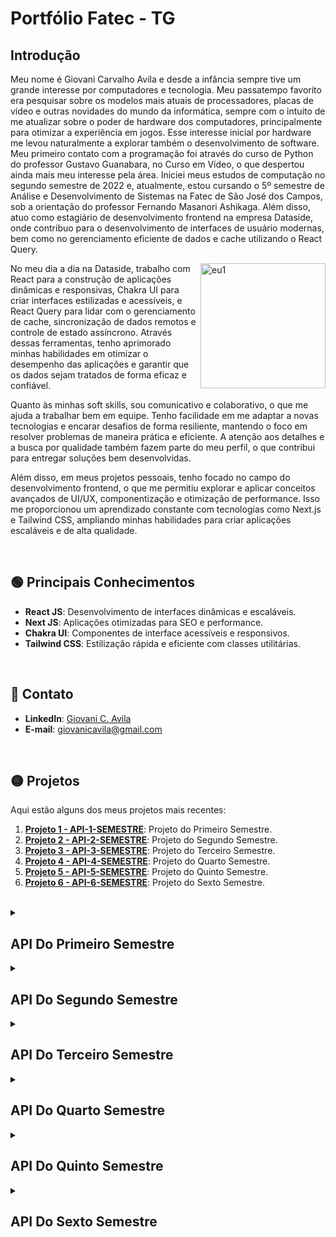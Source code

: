 # Portfólio Fatec - TG

## Introdução
<p>
 <p>
  Meu nome é Giovani Carvalho Avila e desde a infância sempre tive um grande interesse por computadores e tecnologia. Meu passatempo favorito era pesquisar sobre os modelos mais atuais de processadores, placas de vídeo e outras novidades do mundo da informática, sempre com o intuito de me atualizar sobre o poder de hardware dos computadores, principalmente para otimizar a experiência em jogos. Esse interesse inicial por hardware me levou naturalmente a explorar também o desenvolvimento de software. Meu primeiro contato com a programação foi através do curso de Python do professor Gustavo Guanabara, no Curso em Vídeo, o que despertou ainda mais meu interesse pela área. 
  Iniciei meus estudos de computação no segundo semestre de 2022 e, atualmente, estou cursando o 5º semestre de Análise e Desenvolvimento de Sistemas na Fatec de São José dos Campos, sob a orientação do professor Fernando Masanori Ashikaga. Além disso, atuo como estagiário de desenvolvimento frontend na empresa Dataside, onde contribuo para o desenvolvimento de interfaces de usuário modernas, bem como no gerenciamento eficiente de dados e cache utilizando o React Query.
 </p>
  <p>
    <img align="right" src="https://github.com/user-attachments/assets/a13bfb96-dc7c-455f-ad85-23ced8d73703" alt="eu1" width="200" height="200" />
  </p>
    <p>   No meu dia a dia na Dataside, trabalho com React para a construção de aplicações dinâmicas e responsivas, Chakra UI para criar interfaces estilizadas e acessíveis, e React Query para lidar com o gerenciamento de cache, sincronização de dados remotos e controle de estado assíncrono. Através dessas ferramentas, tenho aprimorado minhas habilidades em otimizar o desempenho das aplicações e garantir que os dados sejam tratados de forma eficaz e confiável.
    </p>
    <p>
     Quanto às minhas soft skills, sou comunicativo e colaborativo, o que me ajuda a trabalhar bem em equipe. Tenho facilidade em me adaptar a novas tecnologias e encarar desafios de forma resiliente, mantendo o foco em resolver problemas de maneira prática e eficiente. A atenção aos detalhes e a busca por qualidade também fazem parte do meu perfil, o que contribui para entregar soluções bem desenvolvidas.
    </p>
    <p>
      Além disso, em meus projetos pessoais, tenho focado no campo do desenvolvimento frontend, o que me permitiu explorar e aplicar conceitos avançados de UI/UX, componentização e otimização de performance. Isso me proporcionou um aprendizado constante com tecnologias como Next.js e Tailwind CSS, ampliando minhas habilidades para criar aplicações escaláveis e de alta qualidade.
  </p>
</p>

<br>

## :green_circle: Principais Conhecimentos

- **React JS**: Desenvolvimento de interfaces dinâmicas e escaláveis.
- **Next JS**: Aplicações otimizadas para SEO e performance.
- **Chakra UI**: Componentes de interface acessíveis e responsivos.
- **Tailwind CSS**: Estilização rápida e eficiente com classes utilitárias.

<br>

## :red_circle: Contato

- **LinkedIn**: [Giovani C. Avila](https://www.linkedin.com/in/giovanicavila/)
- **E-mail**: [giovanicavila@gmail.com](mailto:giovani.exemplo@gmail.com)

<br>

## :yellow_circle: Projetos

Aqui estão alguns dos meus projetos mais recentes:

1. **[Projeto 1 - API-1-SEMESTRE](https://github.com/apiFatec/SOS_API)**: Projeto do Primeiro Semestre.
2. **[Projeto 2 - API-2-SEMESTRE](https://github.com/apiFatec/API-2-Semestre-Bertoti)**: Projeto do Segundo Semestre.
2. **[Projeto 3 - API-3-SEMESTRE](https://github.com/apiFatec/API-3-Semestre-Ionic)**: Projeto do Terceiro Semestre.
2. **[Projeto 4 - API-4-SEMESTRE](https://github.com/Equipe-FULLSTACK/API-4)**: Projeto do Quarto Semestre.
2. **[Projeto 5 - API-5-SEMESTRE](https://github.com/FATEC-FULLSTACK/FRONTEND-API5S)**: Projeto do Quinto Semestre.
2. **[Projeto 6 - API-6-SEMESTRE](https://github.com/FATEC-FULLSTACK/FRONTEND-API6S)**: Projeto do Sexto Semestre.

<br>

<details id="sos-api">
<summary><h2>API Do Primeiro Semestre</h2></summary>

### Service Out System SOS

É um sistema de ordem de serviços com o objetivo principal de informar computadores com mau funcionamento dentro do campus FATEC prof. Jessen Vidal e também navegar de forma dinâmica pelo mapa da FATEC.

A **empresa cliente** deste projeto é a própria **Fatec de São José dos Campos**, uma faculdade de tecnologia renomada, onde o sistema foi desenvolvido para melhorar a gestão e o reporte de problemas em computadores do campus. O projeto foi supervisionado pelos professores **Jean Carlos Lourenço Costa** e **Antonio Egydio**, que forneceram orientações durante todo o processo.

<strong>Problema</strong>: A FATEC precisava de um sistema para informar sobre computadores com mau funcionamento e permitir uma navegação dinâmica pelo mapa do campus.

### Proposta de Solução
<ul>
  <li>Sistema web utilizando flask</li>
  <li>Mapa da FATEC navegável</li>
  <li>Abrir ordem de serviço</li>
  <li>Ver detalhes de Hardware e software</li>
  <li>Identificação das máquinas</li>
  <li>Alteração de layout</li>
</ul>

No meu projeto SOS-API, trabalhei em duas partes principais: a tela de cadastro de contas e a tela de pisos.

### Contribuições pessoais
<strong>Solução</strong>: Desenvolvi o sistema utilizando HTML, CSS e Flask. A tela de cadastro de contas foi projetada para ser clara e eficiente para novos usuários, enquanto a tela de pisos permite navegação intuitiva pelos diferentes layouts dos laboratórios. Em resumo, este projeto foi meu primeiro contato com o desenvolvimento web e me proporcionou um aprendizado fundamental sobre conceitos básicos, enquanto também me ajudou a desenvolver competências interpessoais e técnicas.

### Hard Skills
Durante o desenvolvimento, trabalhei com várias hard skills, como HTML, CSS e Flask, aplicando conceitos de estruturação de formulários, navegação entre páginas e apresentação de informações de maneira intuitiva. Meu nível de proficiência nessas tecnologias está entre intermediário e avançado, sendo avançado em HTML e CSS e intermediário em Flask. 

### Soft Skills
Além disso, desenvolvi soft skills importantes, como resolução de problemas, comunicação eficaz e gerenciamento de tempo. Trabalhar em equipe e em sprints exigiu uma comunicação contínua e soluções criativas para superar desafios. Um exemplo real de aplicação dessas soft skills foi a integração eficiente de feedbacks da equipe para melhorar a navegação do usuário no sistema.

### Tecnologias utilizadas no projeto:
- **HTML**: Estruturação e desenvolvimento das interfaces web.
- **CSS**: Estilização das páginas para garantir design responsivo e atraente.
- **Flask**: Framework backend para criação de aplicações web e APIs.

<br>

<img src="https://github.com/user-attachments/assets/e7cfe953-6739-4e4a-9c49-70f2679523ac" alt="image" width="1000" height="600"/>

<details id="outras-imagens">
  <summary>Clique para outras imagens do projeto imagem</summary>
  <img src="https://github.com/user-attachments/assets/5a97fc3a-2edb-4924-9797-ee789a01afac" alt="image" width="1000" height="600"/>
</details>

<br>

### Link do repositório 
- [Primeira API](https://github.com/apiFatec/SOS_API)
</details>

<details id="api-2-semestre">
<summary><h2>API Do Segundo Semestre</h2></summary>

### Api-2-semestre

O objetivo agora era desenvolver um sistema desktop em Java, com foco no controle do rendimento acadêmico dos alunos, principalmente por meio do gerenciamento de notas. O sistema foi criado para facilitar o acompanhamento do desempenho do corpo discente de uma escola, permitindo que professores e a administração possam acessar e gerenciar informações de forma eficiente.

A empresa cliente deste projeto é a própria Fatec de São José dos Campos, uma renomada faculdade de tecnologia. O projeto foi supervisionado pelos professores Claudio Etelvino de Lima e Giuliano Araujo Bertoti, que forneceram orientações ao longo de todo o processo.

<strong>Problema</strong>: A FATEC precisava de um sistema para gerenciar o rendimento dos alunos, com foco na administração e acompanhamento das notas.

### Proposta de Solução
<ul>
  <li>Acesso rápido e fácil as informações.</li>
  <li>Cadastro simplificado de alunos e salas.</li>
  <li>Aplicação offline.</li>
  <li>Controle simplificado de notas e tarefas.</li>
  <li>Manuseio das entregas de atividade dos alunos.</li>
</ul>

No meu projeto de API do segundo semestre, trabalhei em três partes principais: a tela de adicionar alunos, desenvolvimento do controller para a tela de edição de alunos e no ajuste do formulário de edição de aluno.

<strong>Solução</strong>:  Desenvolvi o controller em Java, que gerencia a lógica de interação da tela de edição de alunos, permitindo a navegação entre diferentes partes do sistema e a manipulação dos dados dos alunos. Além disso, criei a interface gráfica com FXML utilizando Scene Builder para estruturar as telas de forma eficiente e responsiva. Também implementei um fix no formulário de edição de notas, garantindo que as alterações fossem salvas corretamente.

Durante o desenvolvimento, utilizei Java para a lógica de programação, JavaFX para a construção da interface e o Scene Builder para criar a estrutura visual das telas de maneira eficiente. Meu nível de proficiência em Java e JavaFX é intermediário, e o projeto me ajudou a consolidar ainda mais esses conhecimentos.

No decorrer do projeto, demonstrei soft skills importantes, como adaptação e comunicação eficaz. Um exemplo disso foi quando corrigi rapidamente um bug na tela de edição de alunos que impedia a atualização das notas. Isso exigiu atenção aos detalhes e uma boa comunicação com a equipe para testar e validar a solução antes do prazo.

Em resumo, este foi meu segundo projeto de API da Fatec, onde aprofundei minhas habilidades técnicas e desenvolvi competências interpessoais essenciais para o sucesso do projeto.

### Tecnologias utilizadas no projeto:
- **Java**: Desenvolvimento da lógica do sistema e controle de rendimento dos alunos.
- **JavaFX**: Criação das interfaces gráficas para o sistema desktop.
- **Scene Builder:**: Ferramenta para construção visual das telas de forma eficiente.
- **MySQL**: Banco de dados para armazenamento e gerenciamento das informações dos alunos.


### Link do repositório 
- [Segunda API](https://github.com/apiFatec/API-2-Semestre-Bertoti)

</details>


<details id="api-3-semestre">
<summary><h2>API Do Terceiro Semestre</h2></summary>

### Api-3-semestre

O objetivo agora é desenvolver um sistema web utilizando React, focado no gerenciamento e automação de processos regulatórios na área da saúde. A plataforma centraliza o controle de documentações, prazos e monitoramento em tempo real, garantindo eficiência e conformidade.

A empresa cliente é a Ionic Health, uma empresa brasileira inovadora fundada em 2019, com sede no Parque Tecnológico de São José dos Campos. Especializada em automação e diagnóstico médico, a Ionic Health atende clientes no Brasil, Portugal e Estados Unidos, sempre com foco em qualidade, segurança e inovação digital. O projeto foi supervisionado pelos professores Claudio Etelvino de Lima e Fernando Masanori Ashikaga, que forneceram orientações ao longo de todo o processo de desenvolvimento.

<strong>Problema</strong>: A Ionic Health precisava de um sistema para gerenciar processos regulatórios na área da saúde, com foco na administração de documentação e acompanhamento de prazos.

### Proposta de Solução
<ul>
  <li>Monitoramento em tempo real dos processos regulatórios.</li>
  <li>Documentação centralizada e rastreável de todas as etapas.</li>
  <li>Gestão automatizada de prazos e notificações.</li>
  <li>Controle de acesso seguro e personalizado.</li>
  <li>Relatórios detalhados e análises de desempenho dos processos.</li>
</ul>

No meu projeto de api do terceiro semestre, trabalhei em três partes principais: a implementação do primeiro botão de dropdown do usuário, a verificação do tipo de usuário para renderizar as rotas adequadas para cada perfil, e a melhoria do botão de alternância entre os temas dark e light.

<strong>Solução</strong>:  Desenvolvi a lógica de verificação de tipo de usuário, que gerencia a renderização das rotas de acordo com o perfil (admin ou usuário comum), permitindo uma navegação personalizada e segura. Além disso, implementei o primeiro dropdown do usuário, garantindo uma experiência de uso intuitiva. Também trabalhei na melhoria do botão de alternância entre temas dark e light, garantindo uma interface mais acessível e moderna.

Durante o desenvolvimento, utilizei React e TailwindCSS para criar uma interface fluida e lógica de programação eficiente. Meu nível de proficiência em React e TailwindCSS é avançado, e o projeto me ajudou a consolidar ainda mais esses conhecimentos.

Ao longo do projeto, demonstrei soft skills importantes, como comunicação e trabalho em equipe, garantindo que os requisitos fossem entendidos claramente e que as entregas fossem realizadas dentro dos prazos estabelecidos. Além disso, mostrei resiliência e resolução de problemas ao corrigir uma falha no controle de rotas, que exigiu análise e colaboração com a equipe para implementar a solução de maneira eficaz. Essas experiências fortaleceram minhas habilidades de adaptabilidade, sempre focadas em entregar soluções de qualidade, mesmo sob prazos curtos.

Em resumo, este projeto com a Ionic Health foi uma excelente oportunidade para aprofundar minhas habilidades técnicas e fortalecer competências interpessoais, como comunicação e resolução de problemas, essenciais para o sucesso da equipe e do sistema desenvolvido.

### Tecnologias utilizadas no projeto:
- **React**: Desenvolvimento da lógica do sistema e interface web.
- **Typescript**: Tipagem estática para aumentar a segurança e robustez do código.
- **Nest:**: Biblioteca de componentes para construção de interfaces acessíveis e responsivas.
- **ShadCN**: Sistema de design para a criação de temas visuais.
- **Postgres**: Banco de dados para armazenamento e gerenciamento das informações regulatórias.


### Link do repositório 
- [Terceira API](https://github.com/apiFatec/API-3-Semestre-Ionic)

</details>

<details id="api-4-semestre">
<summary><h2>API Do Quarto Semestre</h2></summary>

### Api-4-semestre

No quarto semestre, desenvolvemos um projeto focado no controle de agendamentos de salas para reuniões, abrangendo tanto salas presenciais quanto online. O sistema permitia o gerenciamento de disponibilidade, controle de reuniões e reservas de salas.

A empresa cliente é a Siatt, uma empresa especializada na integração de sistemas com alto conteúdo tecnológico, que fornece soluções para as demandas dos setores de defesa e aeroespacial. A Siatt trabalha com armamentos inteligentes, como mísseis e bombas guiadas, além de realizar a integração de armamentos inteligentes em plataformas para aeronaves, tanques, navios e veículos terrestres. Também desenvolve radares e sensores, além de sistemas e equipamentos de aviação. O projeto foi supervisionado pelos professores Fabiano Sabha e Juliana Forin Pasquini Martinez, que forneceram orientações ao longo de todo o processo.

<strong>Problema</strong>: A Siatt necessitava de um sistema eficaz para gerenciar o agendamento de reuniões em salas, com foco na automação e otimização do processo.

### Proposta de Solução
<ul>
  <li>Agendar reuniões de diferentes categorias.</li>
  <li>Ter a capacidade de agendar reuniões presenciais, online e híbridas em diferentes níveis de permissão.</li>
  <li>Layout intuitivo para fácil visualização de horários e locais.</li>
  <li>Reduzir o tempo de agendamento e distribuir responsabilidades.</li>
</ul>

No meu projeto de api do quarto semestre, trabalhei em três partes principais: validação do nível de usuário, correção da lista de salas, e a lista de salas online.

<strong>Solução</strong>: Desenvolvi a lógica de validação do nível de usuário, permitindo identificar se o usuário é admin ou comum. Fiz a correção da lista de salas com base nas categorias online e presencial, além de desenvolver a tela da lista de salas online, que possui links que redirecionam para as reuniões. Também integrei todas essas funcionalidades com o backend, garantindo que os dados fossem atualizados em tempo real.

Durante o desenvolvimento, utilizei React, onde tenho um nível avançado de experiência, e Material UI, com nível intermediário. Essas tecnologias foram essenciais para criar interfaces responsivas e interativas, além de facilitar a integração de sistemas, o que ajudou a melhorar a experiência do usuário e a eficiência do projeto.

Um exemplo de como atuei na resolução de problemas foi quando a equipe teve dificuldades para alinhar os requisitos da integração de sistemas. Organizei uma reunião para esclarecer dúvidas e garantir que todos estivessem na mesma página, o que foi essencial para resolver desafios e garantir que o projeto fosse entregue dentro do cronograma. Essa abordagem colaborativa foi crucial para superar obstáculos e assegurar o andamento contínuo do projeto.

Em resumo, este projeto com a Siatt foi uma excelente oportunidade para aprofundar minhas habilidades técnicas em automação e gerenciamento de sistemas, além de fortalecer competências interpessoais essenciais para o sucesso do projeto.

### Tecnologias utilizadas no projeto:
- **React**: Desenvolvimento da lógica do sistema e interface web.
- **Material UI**: Biblioteca de componentes para construção de interfaces acessíveis e responsivas.
- **Typescript**: Linguagem que adiciona tipagem estática ao JavaScript, melhorando a segurança e robustez do código.
- **Mysql:**: Banco de dados relacional utilizado para armazenamento e gerenciamento de dados.
- **Node JS**: Ambiente de execução para o backend, permitindo a criação de APIs e integração com o banco de dados.

### Link do repositório 
- [Quarta API](https://github.com/Equipe-FULLSTACK/API-4)

</details>

</details>


<details id="api-5-semestre">
<summary><h2>API Do Quinto Semestre</h2></summary>

### Api-5-semestre

No quinto semestre, desenvolvemos o projeto Clima Monitor, com o objetivo de monitorar regiões de áreas florestadas para coletar e analisar dados climáticos. O sistema foi projetado para fornecer alertas relacionados à pluviometria, temperatura e outros fatores que podem impactar diretamente essas áreas, promovendo a preservação e gestão eficiente.

A empresa responsável pelo projeto é a Kersys, uma empresa de gestão florestal inteligente, que utiliza tecnologia avançada para monitorar e otimizar o uso sustentável das florestas. O projeto foi supervisionado pelos professores Gerson da Penha Neto e Jean Carlos Lourenço Costa, que acompanharam o desenvolvimento e ofereceram suporte técnico e estratégico durante toda a sua execução.

<strong>Problema</strong>:
A Kersys precisava de um sistema para que os usuários pudessem visualizar no mapa os pontos cadastrados em regiões florestadas, permitindo o monitoramento de dados climáticos como temperatura, pluviometria e outros fatores que impactam essas áreas.

### Proposta de solução
<ul>
  <li>Monitorar a região florestada por meio de dados fornecidos por uma API especializada.</li>
  <li>Gerar relatórios gráficos para visualização clara e eficiente de informações climáticas.</li>
  <li>Notificar os usuários em tempo real sobre mudanças climáticas que possam impactar a região.</li>
  <li>Oferecer um serviço de geolocalização para identificar e monitorar pontos específicos na área.</li>
</ul>

No meu projeto de api do quinto semestre, trabalhei em quatro partes principais: criação da tela de login, integração de login com backend, correção da api do google maps, e pesquisa da área no maps através de uma inserção de localização por parte do usuário.

<strong>Solução</strong>:
No desenvolvimento do Clima Monitor, trabalhei em quatro partes principais:

- Criação da tela de login para autenticação segura dos usuários: Essa funcionalidade garantiu que apenas usuários autorizados tivessem acesso ao sistema, protegendo os dados sensíveis e assegurando o uso adequado da aplicação.

- Integração do login com o backend para validação de credenciais: Essa etapa foi fundamental para estabelecer uma comunicação confiável entre o frontend e o backend, garantindo que as informações dos usuários fossem validadas corretamente e que acessos indevidos fossem bloqueados.

- Correção da integração com a API do Google Maps: A correção garantiu a visualização precisa dos pontos cadastrados no mapa, solucionando problemas existentes e melhorando o monitoramento visual das áreas florestais, o que aumentou a eficiência na análise dos dados climáticos.

- Desenvolvimento da funcionalidade de pesquisa de áreas no mapa baseada na inserção de localização pelo usuário: Essa funcionalidade deu aos usuários a capacidade de localizar rapidamente pontos específicos, economizando tempo e proporcionando uma experiência de uso mais prática e intuitiva.

Durante o desenvolvimento, utilizei React Native, Expo e MongoDB, tecnologias nas quais possuo um nível intermediário de experiência. Essas ferramentas foram essenciais para construir a lógica do sistema, desenvolver a interface mobile e gerenciar o armazenamento de dados, garantindo um funcionamento robusto e eficiente da aplicação.

Durante a integração com a API do Google Maps, a equipe enfrentou dificuldades para mapear os pontos cadastrados corretamente. Para resolver o problema, apliquei minha habilidade de resolução de problemas, organizando uma reunião para identificar os erros na entrada de dados e sugerindo testes estruturados com diferentes cenários. Essa abordagem não só solucionou o problema técnico, mas também melhorou a comunicação entre a equipe, permitindo que entregássemos a funcionalidade no prazo e com precisão.

Em resumo, este projeto foi uma excelente oportunidade para aprimorar minhas habilidades técnicas em desenvolvimento mobile e backend, além de fortalecer minha capacidade de resolver problemas e colaborar em equipe para entregar uma solução robusta e alinhada às necessidades da Kersys.

### Tecnologias utilizadas no projeto:
- **React Native**: Desenvolvimento da lógica do sistema e interface mobile.
- **Expo**: Ferramenta para simplificar o desenvolvimento e testes no ambiente mobile.
- **MongoDB**: Banco de dados NoSQL utilizado para armazenamento eficiente de dados e histórico dos pontos cadastrados.
- **Typescript**: Linguagem que adiciona tipagem estática ao JavaScript, garantindo maior segurança e robustez no código.
- **Node.js**: Ambiente de execução para o backend, permitindo a criação de APIs e integração com o banco de dados.

### Link do repositório 
- [Quinta API](https://github.com/FATEC-FULLSTACK/FRONTEND-API5S)

</details>


<details id="api-6-semestre">
<summary><h2>API Do Sexto Semestre</h2></summary>

### Api-6-semestre

O desafio proposto pela Dom Rock envolve o desenvolvimento de uma aplicação web para avaliação de respostas geradas por modelos de linguagem (LLMs), com o objetivo de aprimorar seu retreinamento a partir de feedback humano.A aplicação deverá permitir o envio simultâneo de um mesmo prompt para dois LLMs por meio de API, exibir as duas respostas obtidas e possibilitar que o usuário avalie individualmente cada uma delas, além de compará-las e justificar qual considera superior. Todas as avaliações e justificativas deverão ser armazenadas em um banco de dados para uso futuro no processo de retreinamento dos modelos.

A empresa cliente deste a Dom Rock é uma empresa de tecnologia focada em promover alta produtividade e agilidade nas decisões operacionais e estratégicas das organizações, por meio da combinação poderosa entre algoritmos de inteligência artificial, modelos analíticos complexos e uma arquitetura baseada em datalake..

<strong>Problema</strong>: A Dom Rock enfrenta o desafio de aprimorar o retreinamento de modelos de linguagem (LLMs), tornando-os mais eficazes e alinhados às necessidades dos usuários. Para isso, é necessário coletar feedback humano estruturado que permita comparar e avaliar as respostas geradas por diferentes LLMs diante de um mesmo prompt. No entanto, a ausência de uma ferramenta dedicada que possibilite esse tipo de avaliação comparativa limita a capacidade da empresa de evoluir seus modelos com base em dados reais e julgamentos qualitativos.

### Proposta de Solução
<ul> <li>Para resolver o problema de ausência de uma ferramenta que permita avaliação estruturada de respostas de LLMs, desenvolvi uma aplicação web centrada na experiência do usuário, com um fluxo intuitivo que orienta o avaliador desde o envio do prompt até a justificativa da melhor resposta. O design foi pensado para permitir uma comparação clara entre as respostas dos modelos, destacando as diferenças de forma visual e organizada. Estruturei telas de avaliação que guiam o usuário na atribuição de notas e justificativas de maneira simples e eficiente. Além disso, toda a lógica da interface foi construída para garantir que as avaliações fossem armazenadas corretamente, possibilitando que esses dados sejam utilizados no retreinamento futuro dos modelos com base em feedback humano real e qualificado.</li> </ul>

No projeto do sexto semestre, fui responsável por todo o design da aplicação, incluindo o fluxo inicial da interface, priorizando a experiência do usuário. Também desenvolvi todo o frontend utilizando Vue 3, com Pinia para o gerenciamento de estado e Axios para o consumo da API. 

<strong>Solução</strong>: 

Durante o desenvolvimento realizei o design inicial utilizando o board do figma, criação de wireframes e o protótipo final. Também fui o principal desenvolvedor frontend para esse projeto, criando as interfaces desde o início até o final da aplicação, também realizei as integrações utilizando Axios e Pinia para gerenciar estados na aplicação. 

No decorrer do projeto, demonstrei soft skills essenciais, como adaptabilidade, comunicação eficaz e trabalho em equipe. Por exemplo, durante a fase final do desenvolvimento, identifiquei um problema inesperado na interface que dificultava a comparação das respostas dos LLMs. Para resolver isso rapidamente, precisei me adaptar ao cenário, colaborar diretamente com o time de backend para entender as limitações da API e comunicar claramente as alterações necessárias. Além disso, organizei sessões de testes com usuários para validar a solução, garantindo que as melhorias atendessem às necessidades reais antes do prazo final.

Em resumo, este foi meu sexto projeto de API da Fatec, onde aprofundei minhas habilidades técnicas e desenvolvi competências interpessoais essenciais para o sucesso do projeto.

### Tecnologias utilizadas no projeto:
- **Vue3**: Desenvolvimento da lógica do sistema e controle do estado da aplicação.
- **Pinia**: Gerenciamento do estado da aplicação, facilitando a organização dos dados entre os componentes.
- **Axios:**: Consumo da API para comunicação entre o frontend e o backend.
- **Figma**: Ferramenta utilizada para o design das interfaces, criação de wireframes e protótipos visuais.

![image](https://github.com/user-attachments/assets/611011f7-e385-4855-aa52-a71ff93d672d)

![image](https://github.com/user-attachments/assets/b539a9a6-68e4-467f-9e92-3d5a93c39dd7)

![image](https://github.com/user-attachments/assets/8c334f60-6915-47b3-acf2-1a49adc90f1a)

![image](https://github.com/user-attachments/assets/2c21d2bd-96dc-446e-a98d-964355211727)


### Link do repositório 
- [Sexto API](https://github.com/FATEC-FULLSTACK/FRONTEND-API6S)

</details>



